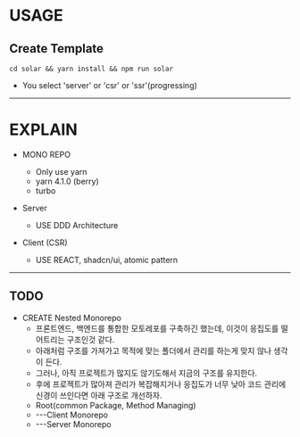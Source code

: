 # USAGE

## Create Template

`cd solar && yarn install && npm run solar`

- You select 'server' or 'csr' or 'ssr'(progressing)

---

# EXPLAIN

- MONO REPO

  - Only use yarn
  - yarn 4.1.0 (berry)
  - turbo

- Server

  - USE DDD Architecture

- Client (CSR)
  - USE REACT, shadcn/ui, atomic pattern

---

## TODO

- CREATE Nested Monorepo
  - 프론트엔드, 백엔드를 통합한 모토레포를 구축하긴 했는데, 이것이 응집도를 떨어트리는 구조인것 같다.
  - 아래처럼 구조를 가져가고 목적에 맞는 폴더에서 관리를 하는게 맞지 않나 생각이 든다.
  - 그러나, 아직 프로젝트가 많지도 않기도해서 지금의 구조를 유지한다.
  - 후에 프로젝트가 많아져 관리가 복잡해지거나 응집도가 너무 낮아 코드 관리에 신경이 쓰인다면 아래 구조로 개선하자.
  - Root(common Package, Method Managing)
  - ---Client Monorepo
  - ---Server Monorepo
